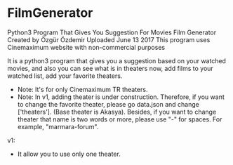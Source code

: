 # FilmGenerator
Python3 Program That Gives You Suggestion For Movies 
Film Generator 
Created by Özgür Özdemir 
Uploaded June 13 2017 
This program uses Cinemaximum website with non-commercial purposes

 It is a python3 program that gives you a suggestion based on your watched movies, and also you can see what is in theaters now, add films to your watched list, add your favorite theaters. 
 
* Note: It's for only Cinemaximum TR theaters.
* Note: In v1, adding theater is under construction. Therefore, if you want to change the favorite theater, please go data.json and change ['theaters']. (Base theater is Akasya). Besides, if you want to change theater that name is two words or more, please use "-" for spaces. For example, "marmara-forum".
 

 v1: 
* It allow you to use only one theater.
